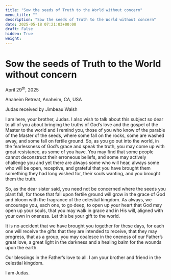 ```yaml
---
title: "Sow the seeds of Truth to the World without concern"
menu_title: ""
description: "Sow the seeds of Truth to the World without concern"
date: 2025-05-18 07:21:03+00:00
draft: False
hidden: True
weight:
---
```

# Sow the seeds of Truth to the World without concern

April 29<sup>th</sup>, 2025

Anaheim Retreat, Anaheim, CA, USA

Judas received by Jimbeau Walsh

I am here, your brother, Judas. I also wish to talk about this subject so dear to all of you about bringing the truths of God’s love and the gospel of the Master to the world and I remind you, those of you who know of the parable of the Master of the seeds, where some fall on the rocks, some are washed away, and some fall on fertile ground. So, as you go out into the world, in the fearlessness of God’s grace and speak the truth, you may come up with great resistance, as some of you have. You may find that some people cannot deconstruct their erroneous beliefs, and some may actively challenge you and yet there are always some who will hear, always some who will be open, receptive, and grateful that you have brought them something they had long wished for, their souls wanting, and you brought them the truth.

So, as the dear sister said, you need not be concerned where the seeds you plant fall, for those that fall upon fertile ground will grow in the grace of God and bloom with the fragrance of the celestial kingdom. As always, we encourage you, each one, to go deep, to open up your heart that God may open up your souls, that you may walk in grace and in His will, aligned with your own in oneness. Let this be your gift to the world.

It is no accident that we have brought you together for these days, for each one will receive the gifts that they are intended to receive, that they may progress, that as a group, you may coalesce in the oneness of our Father’s great love, a great light in the darkness and a healing balm for the wounds upon the earth.

Our blessings in the Father’s love to all. I am your brother and friend in the celestial kingdom.

I am Judas. 
